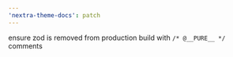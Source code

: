 ```yaml
---
'nextra-theme-docs': patch
---
```


ensure zod is removed from production build with `/* @__PURE__ */` comments
